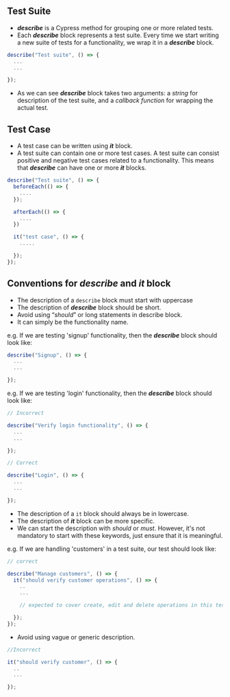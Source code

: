 ## Test Suite

- **_describe_** is a Cypress method for grouping one or more related tests.
- Each **_describe_** block represents a test suite. Every time we start writing
  a new suite of tests for a functionality, we wrap it in a **_describe_**
  block.

```javascript
describe("Test suite", () => {
  ...
  ...

});
```

- As we can see **_describe_** block takes two arguments: a _string_ for
  description of the test suite, and a _callback function_ for wrapping the
  actual test.

## Test Case

- A test case can be written using **_it_** block.
- A test suite can contain one or more test cases. A test suite can consist
  positive and negative test cases related to a functionality. This means that
  **_describe_** can have one or more **_it_** blocks.

```javascript
describe("Test suite", () => {
  beforeEach(() => {
    ....
  });

  afterEach(() => {
    ....
  })

  it("test case", () => {
    .....

  });
});
```

## Conventions for _describe_ and _it_ block

- The description of a `describe` block must start with uppercase
- The description of **_describe_** block should be short.
- Avoid using “_should_” or long statements in describe block.
- It can simply be the functionality name.

e.g. If we are testing 'signup' functionality, then the **_describe_** block
should look like:

```javascript
describe("Signup", () => {
  ...
  ...

});
```

e.g. If we are testing 'login' functionality, then the **_describe_** block
should look like:

```javascript
// Incorrect

describe("Verify login functionality", () => {
  ...
  ...

});

// Correct

describe("Login", () => {
  ...
  ...

});
```

- The description of a `it` block should always be in lowercase.
- The description of **_it_** block can be more specific.
- We can start the description with _should_ or _must_. However, it's not
  mandatory to start with these keywords, just ensure that it is meaningful.

e.g. If we are handling 'customers' in a test suite, our test should look like:

```javascript
// correct

describe("Manage customers", () => {
  it("should verify customer operations", () => {
    ..
    ...

    // expected to cover create, edit and delete operations in this test case.

  });
});
```

- Avoid using vague or generic description.

```javascript
//Incorrect

it("should verify customer", () => {
  ..
  ...

});
```

